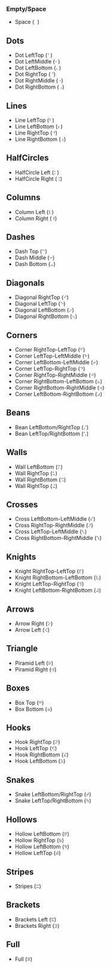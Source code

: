 ### Empty/Space
 - Space (`⠀`)

## Dots
 - Dot LeftTop (`⠁`)
 - Dot LeftMiddle (`⠂`)
 - Dot LeftBottom (`⠄`)
 - Dot RightTop (`⠈`)
 - Dot RightMiddle (`⠐`)
 - Dot RightBottom (`⠠`)

## Lines
 - Line LeftTop (`⠃`)
 - Line LeftBottom (`⠆`)
 - Line RightTop (`⠘`)
 - Line RightBottom (`⠰`)

## HalfCircles
 - HalfCircle Left (`⠅`)
 - HalfCircle Right (`⠨`)

## Columns
 - Column Left (`⠇`)
 - Column Right (`⠸`)

## Dashes
 - Dash Top (`⠉`)
 - Dash Middle (`⠒`)
 - Dash Bottom (`⠤`)

## Diagonals
 - Diagonal RightTop (`⠊`)
 - Diagonal LeftTop (`⠑`)
 - Diagonal LeftBottom (`⠔`)
 - Diagonal RightBottom (`⠢`)

## Corners
 - Corner RightTop-LeftTop (`⠋`)
 - Corner LeftTop-LeftMiddle (`⠓`)
 - Corner LeftBottom-LeftMiddle (`⠖`)
 - Corner LeftTop-RightTop (`⠙`)
 - Corner RightTop-RightMiddle (`⠚`)
 - Corner RightBottom-LeftBottom (`⠦`)
 - Corner RightBottom-RightMiddle (`⠲`)
 - Corner LeftBottom-RightBottom (`⠴`)

## Beans
 - Bean LeftBottom/RightTop (`⠌`)
 - Bean LeftTop/RightBottom (`⠡`)

## Walls
 - Wall LeftBottom (`⠍`)
 - Wall RightTop (`⠥`)
 - Wall RightBottom (`⠩`)
 - Wall RightTop (`⠬`)

## Crosses
 - Cross LeftBottom-LeftMiddle (`⠎`)
 - Cross RightTop-RightMiddle (`⠜`)
 - Cross LeftTop-LeftMiddle (`⠣`)
 - Cross RightBottom-RightMiddle (`⠱`)

## Knights
 - Knight RightTop-LeftTop (`⠏`)
 - Knight RightBottom-LeftBottom (`⠧`)
 - Knight LeftTop-RightTop (`⠹`)
 - Knight LeftBottom-RightBottom (`⠼`)

## Arrows
 - Arrow Right (`⠕`)
 - Arrow Left (`⠪`)

## Triangle
 - Piramid Left (`⠗`)
 - Piramid Right (`⠺`)

## Boxes
 - Box Top (`⠛`)
 - Box Bottom (`⠶`)

## Hooks
 - Hook RightTop (`⠝`)
 - Hook LeftTop (`⠫`)
 - Hook RightBottom (`⠮`)
 - Hook LeftBottom (`⠵`)

## Snakes
 - Snake LeftBottom/RightTop (`⠞`)
 - Snake LeftTop/RightBottom (`⠳`)

## Hollows
 - Hollow LeftBottom (`⠟`)
 - Hollow RightTop (`⠷`)
 - Hollow LeftBottom (`⠻`)
 - Hollow LeftTop (`⠾`)

## Stripes
 - Stripes (`⠭`)

## Brackets
 - Brackets Left (`⠯`)
 - Brackets Right (`⠽`)

## Full
 - Full (`⠿`)
